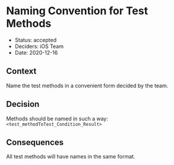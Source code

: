 # Naming Convention for Test Methods

* Status: accepted
* Deciders: iOS Team
* Date: 2020-12-16

## Context

Name the test methods in a convenient form decided by the team.

## Decision

Methods should be named in such a way:  `<test_methodToTest_Condition_Result>` 

## Consequences

All test methods will have names in the same format.
